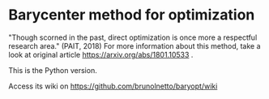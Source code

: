 # Barycenter method for optimization 

"Though scorned in the past, direct optimization is once more a respectful research area." (PAIT, 2018)
For more information about this method, take a look at original article https://arxiv.org/abs/1801.10533 .

This is the Python version.

Access its wiki on https://github.com/brunolnetto/baryopt/wiki